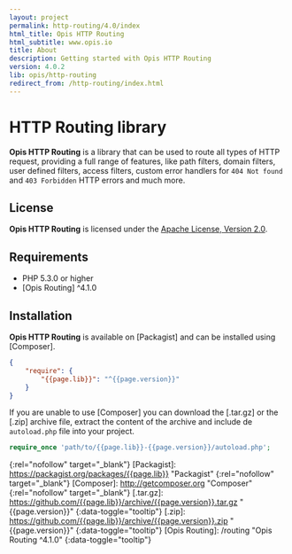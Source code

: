 ```yaml
---
layout: project
permalink: http-routing/4.0/index
html_title: Opis HTTP Routing
html_subtitle: www.opis.io
title: About
description: Getting started with Opis HTTP Routing
version: 4.0.2
lib: opis/http-routing
redirect_from: /http-routing/index.html
---
```

# HTTP Routing library
 
**Opis HTTP Routing** is a library that can be used to route all types of HTTP request, 
providing a full range of features, like path filters, domain filters, user defined filters, access filters, 
custom error handlers for `404 Not found` and `403 Forbidden` HTTP errors and much more. 

## License
**Opis HTTP Routing** is licensed under the [Apache License, Version 2.0][apache_license].

## Requirements
* PHP 5.3.0 or higher
* [Opis Routing] ^4.1.0

## Installation

**Opis HTTP Routing** is available on [Packagist] and can be installed using [Composer]. 

```json
{
    "require": {
        "{{page.lib}}": "^{{page.version}}"
    }
}
```

If you are unable to use [Composer] you can download the [.tar.gz] or the [.zip]
archive file, extract the content of the archive and include de `autoload.php` file into your project. 

```php
require_once 'path/to/{{page.lib}}-{{page.version}}/autoload.php';
```

[apache_license]: http://www.apache.org/licenses/LICENSE-2.0 "Project license" 
{:rel="nofollow" target="_blank"}
[Packagist]: https://packagist.org/packages/{{page.lib}} "Packagist" 
{:rel="nofollow" target="_blank"}
[Composer]: http://getcomposer.org "Composer" 
{:rel="nofollow" target="_blank"}
[.tar.gz]: https://github.com/{{page.lib}}/archive/{{page.version}}.tar.gz "{{page.version}}" 
{:data-toggle="tooltip"}
[.zip]: https://github.com/{{page.lib}}/archive/{{page.version}}.zip "{{page.version}}" 
{:data-toggle="tooltip"}
[Opis Routing]: /routing  "Opis Routing ^4.1.0" 
{:data-toggle="tooltip"}
